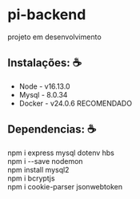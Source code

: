 # pi-backend
projeto em desenvolvimento

## Instalações: ☕️
- Node - v16.13.0
- Mysql - 8.0.34
- Docker - v24.0.6 RECOMENDADO

## Dependencias:  ☕️
npm i express mysql dotenv hbs <br>
npm i --save nodemon  <br>
npm install mysql2  <br>
npm i bcryptjs <br>
npm i cookie-parser jsonwebtoken 
